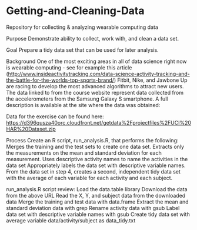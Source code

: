 # Getting-and-Cleaning-Data
Repository for collecting &amp; analyzing wearable computing data

Purpose
Demonstrate ability to collect, work with, and clean a data set.

Goal
Prepare a tidy data set that can be used for later analysis.

Background
One of the most exciting areas in all of data science right now is wearable computing - see for example this article (http://www.insideactivitytracking.com/data-science-activity-tracking-and-the-battle-for-the-worlds-top-sports-brand/) 
Fitbit, Nike, and Jawbone Up are racing to develop the most advanced algorithms to attract new users. The data linked to from the course website represent data collected from the accelerometers from the Samsung Galaxy S smartphone. A full description is available at the site where the data was obtained:

Data for the exercise can be found here: https://d396qusza40orc.cloudfront.net/getdata%2Fprojectfiles%2FUCI%20HAR%20Dataset.zip

Process
Create an R script, run_analysis.R, that performs the following:
  Merges the training and the test sets to create one data set.
  Extracts only the measurements on the mean and standard deviation for each measurement.
  Uses descriptive activity names to name the activities in the data set
  Appropriately labels the data set with descriptive variable names.
  From the data set in step 4, creates a second, independent tidy data set with the average of each variable for each activity and    each subject.

run_analysis.R script review:
  Load the data.table library
  Download the data from the above URL
  Read the X, Y, and subject data from the downloaded data
  Merge the training and test data with data.frame
  Extract the mean and standard deviation data with grep 
  Rename activity data with gsub
  Label data set with descriptive variable names with gsub
  Create tidy data set with average variable data/activity/subject as data_tidy.txt
